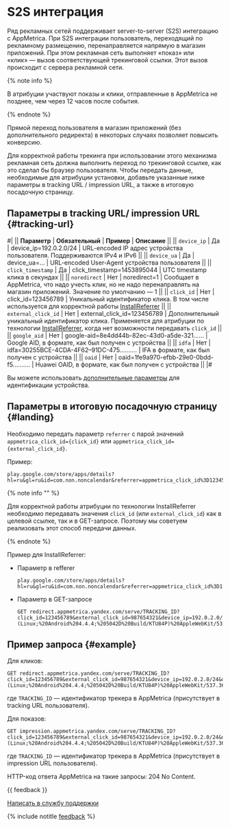 # S2S интеграция

Ряд рекламных сетей поддерживает server-to-server (S2S) интеграцию с AppMetrica. При S2S интеграции пользователь, переходящий по рекламному размещению, перенаправляется напрямую в магазин приложений. При этом рекламная сеть выполняет «показ» или «клик» — вызов соответствующей трекинговой ссылки. Этот вызов происходит с сервера рекламной сети. 

{% note info %}

В атрибуции участвуют показы и клики, отправленные в AppMetrica не позднее, чем через 12 часов после события.

{% endnote %}

Прямой переход пользователя в магазин приложений (без дополнительного редиректа) в некоторых случаях позволяет повысить конверсию.

Для корректной работы трекинга при использовании этого механизма рекламная сеть должна выполнить переход по трекинговой ссылке, как это сделал бы браузер пользователя. Чтобы передать данные, необходимые для атрибуции установки, добавьте указанные ниже параметры в tracking URL / impression URL, а также в итоговую посадочную страницу.

## Параметры в tracking URL/ impression URL {#tracking-url}

#|
|| 
**Параметр** | **Обязательный** | **Пример** | **Описание** 
||
|| 
`device_ip` | Да | device_ip=192.0.2.0/24 | URL-encoded IP адрес устройства пользователя. Поддерживаются IPv4 и IPv6
||
|| 
`device_ua` | Да | device_ua=... | URL-encoded User-Agent устройства пользователя
||
|| 
`click_timestamp` | Да | click_timestamp=1453895044 | UTC timestamp клика в секундах
||
|| 
`noredirect` | Нет | noredirect=1 | Cообщает в AppMetrica, что надо учесть клик, но не надо перенаправлять на магазин приложений. Значение по умолчанию — 1
||
|| 
`click_id` | Нет | click_id=123456789 | Уникальный идентификатор клика. В том числе используется для корректной работы [InstallReferrer](technology.md#install-referrer)
||
||
`external_click_id` | Нет | external_click_id=123456789 | Дополнительный уникальный идентификатор клика.  Применяется для атрибуции по технологии [InstallReferrer](technology.md#install-referrer), когда нет возможности передавать `click_id`
||
||
`google_aid` | Нет | google-aid=8e4dd44b-82ec-43d0-a5de-321...... | Google AID, в формате, как был получен с устройства
||
|| 
`idfa` | Нет | idfa=30255BCE-4CDA-4F62–91DC-475.......... | IFA в формате, как был получен с устройства
||
||
`oaid` | Нет | oaid=1fe9a970-efbb-29e0-0bdd-f5.......... | Huawei OAID, в формате, как был получен с устройства
||
|#

Вы можете использовать [дополнительные параметры](tracking-specification.md) для идентификации устройства.

##  Параметры в итоговую посадочную страницу {#landing}
 
Необходимо передать параметр `referrer` с парой значений `appmetrica_click_id={click_id}` или `appmetrica_click_id={external_click_id}`.

Пример:

```
play.google.com/store/apps/details?hl=ru&gl=ru&id=com.non.noncalendar&referrer=appmetrica_click_id%3D123456789
```
{% note info "" %}

Для корректной работы атрибуции по технологии InstallReferrer необходимо передавать значения `click_id` (или `external_click_id`) как в целевой ссылке, так и в GET-запросе. Поэтому мы советуем реализовать этот способ передачи данных.

{% endnote %}

Пример для InstallReferrer:

- Параметр в refferer

    ```
    play.google.com/store/apps/details?hl=ru&gl=ru&id=com.non.noncalendar&referrer=appmetrica_click_id%3D123456789
    ```

- Параметр в GET-запросе

    ```httpget translate=no
    GET redirect.appmetrica.yandex.com/serve/TRACKING_ID?click_id=123456789&external_click_id=987654321&device_ip=192.0.2.0/24&device_ua=Mozilla/5.0%20
    (Linux;%20Android%204.4.4;%205042D%20Build/KTU84P)%20AppleWebKit/537.36%20(KHTML,%20like%20Gecko)%20Version/4.0%20Chrome/33.0.0.0%20Mobile%20Safari/537.36&click_timestamp=1453895044&noredirect
    ```

## Пример запроса {#example}

Для кликов:
 
```httpget translate=no
GET redirect.appmetrica.yandex.com/serve/TRACKING_ID?click_id=123456789&external_click_id=987654321&device_ip=192.0.2.0/24&device_ua=Mozilla/5.0%20
(Linux;%20Android%204.4.4;%205042D%20Build/KTU84P)%20AppleWebKit/537.36%20(KHTML,%20like%20Gecko)%20Version/4.0%20Chrome/33.0.0.0%20Mobile%20Safari/537.36&click_timestamp=1453895044&noredirect
```
 
где `TRACKING_ID` — идентификатор трекера в AppMetrica (присутствует в tracking URL пользователя).
 
Для показов:
 
```httpget translate=no
GET impression.appmetrica.yandex.com/serve/TRACKING_ID?click_id=123456789&external_click_id=987654321&device_ip=192.0.2.0/24&device_ua=Mozilla/5.0%20
(Linux;%20Android%204.4.4;%205042D%20Build/KTU84P)%20AppleWebKit/537.36%20(KHTML,%20like%20Gecko)%20Version/4.0%20Chrome/33.0.0.0%20Mobile%20Safari/537.36&click_timestamp=1453895044&noredirect
```
 
где `TRACKING_ID` — идентификатор трекера в AppMetrica (присутствует в impression URL пользователя).

HTTP-код ответа AppMetrica на такие запросы: 204 No Content.

{{ feedback }}

<a href="../troubleshooting/feedback-new.html">
  <span class="button">Написать в службу поддержки</span>
</a>

{% include notitle [feedback](../_includes/feedback-button.md) %}
